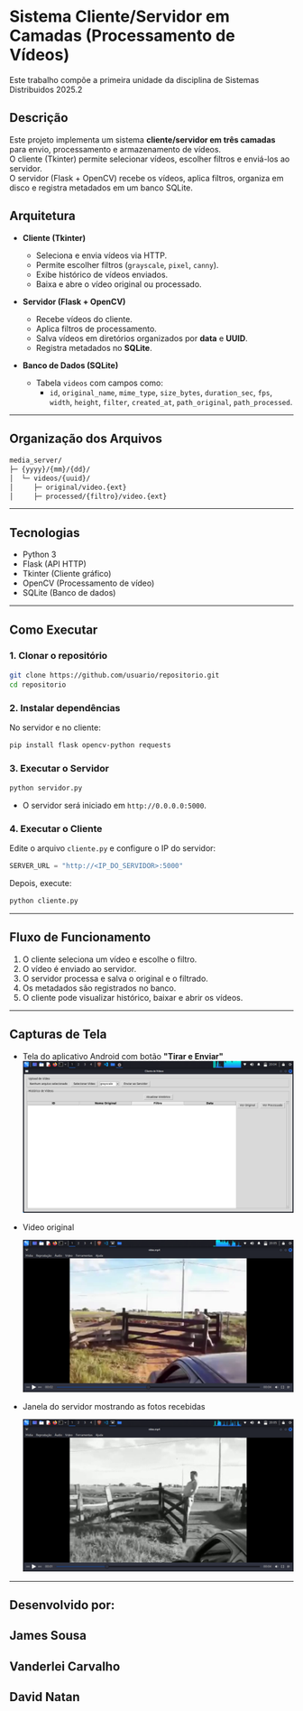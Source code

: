 # Sistema Cliente/Servidor em Camadas (Processamento de Vídeos)

Este trabalho compõe a primeira unidade da disciplina de Sistemas Distribuidos 2025.2

## Descrição
Este projeto implementa um sistema **cliente/servidor em três camadas** para envio, processamento e armazenamento de vídeos.  
O cliente (Tkinter) permite selecionar vídeos, escolher filtros e enviá-los ao servidor.  
O servidor (Flask + OpenCV) recebe os vídeos, aplica filtros, organiza em disco e registra metadados em um banco SQLite.  

##  Arquitetura
- **Cliente (Tkinter)**
  - Seleciona e envia vídeos via HTTP.
  - Permite escolher filtros (`grayscale`, `pixel`, `canny`).
  - Exibe histórico de vídeos enviados.
  - Baixa e abre o vídeo original ou processado.

- **Servidor (Flask + OpenCV)**
  - Recebe vídeos do cliente.
  - Aplica filtros de processamento.
  - Salva vídeos em diretórios organizados por **data** e **UUID**.
  - Registra metadados no **SQLite**.

- **Banco de Dados (SQLite)**
  - Tabela `videos` com campos como:
    - `id`, `original_name`, `mime_type`, `size_bytes`, `duration_sec`, `fps`, `width`, `height`, `filter`, `created_at`, `path_original`, `path_processed`.

---

## Organização dos Arquivos
```
media_server/
├─ {yyyy}/{mm}/{dd}/
│  └─ videos/{uuid}/
│     ├─ original/video.{ext}
│     ├─ processed/{filtro}/video.{ext}
```

---

## Tecnologias
- Python 3
- Flask (API HTTP)
- Tkinter (Cliente gráfico)
- OpenCV (Processamento de vídeo)
- SQLite (Banco de dados)

---

## Como Executar

### 1. Clonar o repositório
```bash
git clone https://github.com/usuario/repositorio.git
cd repositorio
```

### 2. Instalar dependências
No servidor e no cliente:
```bash
pip install flask opencv-python requests
```

### 3. Executar o Servidor
```bash
python servidor.py
```
- O servidor será iniciado em `http://0.0.0.0:5000`.

### 4. Executar o Cliente
Edite o arquivo `cliente.py` e configure o IP do servidor:
```python
SERVER_URL = "http://<IP_DO_SERVIDOR>:5000"
```

Depois, execute:
```bash
python cliente.py
```

---

## Fluxo de Funcionamento
1. O cliente seleciona um vídeo e escolhe o filtro.
2. O vídeo é enviado ao servidor.
3. O servidor processa e salva o original e o filtrado.
4. Os metadados são registrados no banco.
5. O cliente pode visualizar histórico, baixar e abrir os vídeos.

---
## Capturas de Tela

-   Tela do aplicativo Android com botão **"Tirar e Enviar"**\
	![tela aplicativo](client.png)

-   Video original
  
	![video antes do processamento](original.png)

- Janela do servidor mostrando as fotos recebidas
  
	![video após o processamento](processado.png)

------------------------------------------------------------------------
## Desenvolvido por:
  ## James Sousa
  ## Vanderlei Carvalho
  ## David Natan




